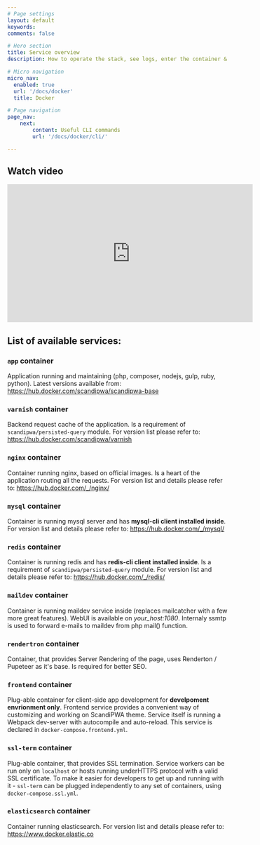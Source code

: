 ```yaml
---
# Page settings
layout: default
keywords:
comments: false

# Hero section
title: Service overview
description: How to operate the stack, see logs, enter the container & more!

# Micro navigation
micro_nav:
  enabled: true
  url: '/docs/docker'
  title: Docker

# Page navigation
page_nav:
    next:
        content: Useful CLI commands
        url: '/docs/docker/cli/'

---
```


## Watch video

<div class="video">
    <iframe width="560" height="315" src="https://www.youtube.com/embed/-RWQB4US4tg" frameborder="0" allow="accelerometer; autoplay; encrypted-media; gyroscope; picture-in-picture" allowfullscreen></iframe>
</div>

## List of available services:

### `app` container

Application running and maintaining (php, composer, nodejs, gulp, ruby, python). Latest versions available from: <https://hub.docker.com/scandipwa/scandipwa-base>

### `varnish` container

Backend request cache of the application. Is a requirement of `scandipwa/persisted-query` module. For version list please refer to: <https://hub.docker.com/scandipwa/varnish>

### `nginx` container

Container running nginx, based on official images. Is a heart of the application routing all the requests. For version list and details please refer to: <https://hub.docker.com/_/nginx/>

### `mysql` container

Container is running mysql server and has **mysql-cli client installed inside**. For version list and details please refer to: <https://hub.docker.com/_/mysql/>

### `redis` container

Container is running redis and has **redis-cli client installed inside**. Is a requirement of `scandipwa/persisted-query` module. For version list and details please refer to: <https://hub.docker.com/_/redis/>

### `maildev` container

Container is running maildev service inside (replaces mailcatcher with a few more great features). WebUI is available on _your_host:1080_. Internaly ssmtp is used to forward e-mails to maildev from php mail() function.

### `rendertron` container

Container, that provides Server Rendering of the page, uses Renderton / Pupeteer as it's base. Is required for better SEO.

### `frontend` container

Plug-able container for client-side app development for **develpoment envrionment only**. Frontend service provides a convenient way of customizing and working on ScandiPWA theme. Service itself is running a Webpack dev-server with autocompile and auto-reload. This service is declared in `docker-compose.frontend.yml`.

### `ssl-term` container

Plug-able container, that provides SSL termination. Service workers can be run only on `localhost` or hosts running underHTTPS protocol with a valid SSL certificate. To make it easier for developers to get up and running with it - `ssl-term` can be plugged independently to any set of containers, using `docker-compose.ssl.yml`.

### `elasticsearch` container

Container running elasticsearch. For version list and details please refer to: <https://www.docker.elastic.co>
